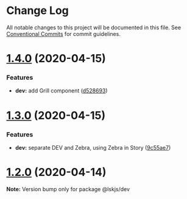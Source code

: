 # Change Log

All notable changes to this project will be documented in this file.
See [Conventional Commits](https://conventionalcommits.org) for commit guidelines.

# [1.4.0](https://github.com/lskjs/ux/tree/master/packages/ui-dev/compare/v1.3.0...v1.4.0) (2020-04-15)


### Features

* **dev:** add Grill component ([d528693](https://github.com/lskjs/ux/tree/master/packages/ui-dev/commit/d528693fc6de7a773e74c70bd7df28181f921297))





# [1.3.0](https://github.com/lskjs/ux/tree/master/packages/ui-dev/compare/v1.1.76...v1.3.0) (2020-04-15)


### Features

* **dev:** separate DEV and Zebra,  using Zebra in Story ([9c55ae7](https://github.com/lskjs/ux/tree/master/packages/ui-dev/commit/9c55ae7e4470c718141c689cdd07f23bde8f9745))





# [1.2.0](https://github.com/lskjs/ux/tree/master/packages/ui-dev/compare/v1.1.76...v1.2.0) (2020-04-14)

**Note:** Version bump only for package @lskjs/dev
